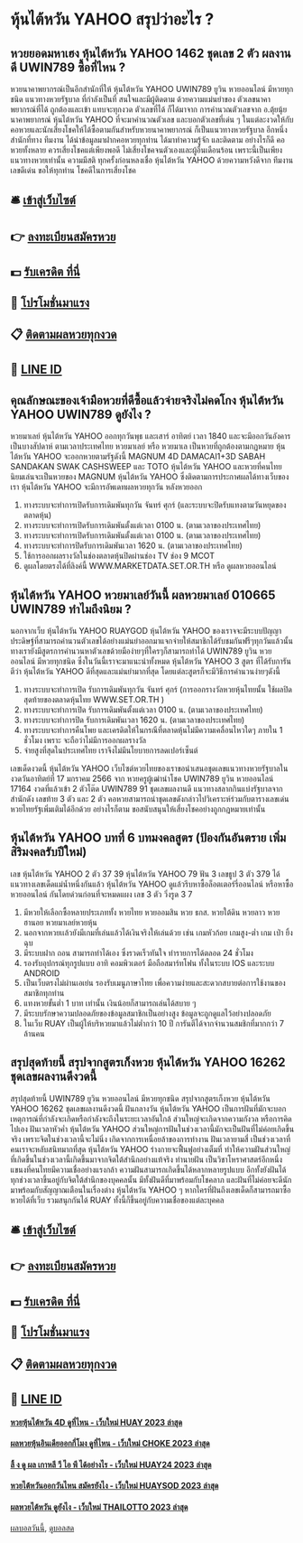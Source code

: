 # หุ้นไต้หวัน YAHOO สรุปว่าอะไร ?
## หวยยอดมหาเฮง หุ้นไต้หวัน YAHOO 1462 ชุดเลข 2 ตัว ผลงานดี UWIN789 ซื้อที่ไหน ?
หวยนาคาพยากรณ์เป็นอีกสำนักที่ให้ หุ้นไต้หวัน YAHOO UWIN789 ยูวิน หวยออนไลน์ มีหวยทุกชนิด แนวทางหวยรัฐบาล ที่กำลังเป็นที่ สนใจและมีผู้ติดตาม ด้วยความแม่นยำของ ตัวเลขนาคาพยากรณ์ที่ได้ ถูกต้องและเข้า แทบจะทุกงวด ตัวเลขที่ได้ ก็ได้มาจาก การคำนวณตัวเลขจาก อ.ตุ้ยนุ้ย นาคาพยากรณ์ หุ้นไต้หวัน YAHOO ที่จะมาคำนวณตัวเลข และบอกตัวเลขที่เด่น ๆ ในแต่ละงวดให้กับ คอหวยและนักเสี่ยงโชคให้ได้ซื้อตามกันสำหรับหวยนาคาพยากรณ์ ก็เป็นแนวทางหวยรัฐบาล อีกหนึ่งสำนักที่ทาง ทีมงาน ได้นำข้อมูลมาฝากคอหวยทุกท่าน ได้มาทำความรู้จัก และติดตาม อย่างไรก็ดี คอหวยทั้งหลาย ควรเสี่ยงโชคแต่เพียงพอดี ไม่เสี่ยงโชคจนตัวเองและผู้อื่นเดือนร้อน เพราะนี้เป็นเพียง แนวทางหวยเท่านั้น ความมีสติ ทุกครั้งก่อนหลงเชื่อ หุ้นไต้หวัน YAHOO ด้วยความหวังดีจาก ทีมงานเลขดีเด่น ขอให้ทุกท่าน โชคดีในการเสี่ยงโชค

## 🛎 [เข้าสู่เว็บไซต์](https://bit.ly/3BG5bNw)
## 👉 [ลงทะเบียนสมัครหวย](https://bit.ly/3BG5bNw)
## 💵 [รับเครดิต ที่นี่](https://bit.ly/3C3mvgS)
## 👑 [โปรโมชั่นมาแรง](https://bit.ly/3C3mvgS)
## 📋 [ติดตามผลหวยทุกงวด](https://bit.ly/3C3mvgS)
## 📱 [LINE ID](https://bit.ly/3C3mvgS)

## คุณลักษณะของเจ้ามือหวยที่ดีซื้อแล้วจ่ายจริงไม่คดโกง หุ้นไต้หวัน YAHOO UWIN789 ดูยังไง ?
หวยมาเลย์ หุ้นไต้หวัน YAHOO ออกทุกวันพุธ และเสาร์ อาทิตย์ เวลา 1840 และจะมีออกวันอังคารเป็นบางสัปดาห์ ตามเวลาประเทศไทย หวยมาเลย์ หรือ หวยมาเล เป็นหวยที่ถูกต้องตามกฏหมาย หุ้นไต้หวัน YAHOO จะออกหวยตามรัฐดังนี้ MAGNUM 4D DAMACAI1+3D SABAH SANDAKAN SWAK CASHSWEEP และ TOTO หุ้นไต้หวัน YAHOO และหวยที่คนไทยนิยมเล่นจะเป็นหวยของ MAGNUM หุ้นไต้หวัน YAHOO ซึ่งติดตามการประกาศผลได้ทางเว็บของเรา หุ้นไต้หวัน YAHOO จะมีการอัพเดทผลหวยทุกวัน หลังหวยออก
1. ทางระบบจะทำการเปิดรับการเดิมพันทุกวัน จันทร์ ศุกร์ (และระบบจะปิดรับแทงตามวันหยุดของตลาดหุ้น)
2. ทางระบบจะทำการเปิดรับการเดิมพันตั้งแต่เวลา 0100 น. (ตามเวลาของประเทศไทย)
3. ทางระบบจะทำการเปิดรับการเดิมพันตั้งแต่เวลา 0100 น. (ตามเวลาของประเทศไทย)
4. ทางระบบจะทำการปิดรับการเดิมพันเวลา 1620 น. (ตามเวลาของประเทศไทย)
5. ใช้การออกผลรางวัลในช่องตลาดหุ้นปิดผ่านช่อง TV ช่อง 9 MCOT
6. ดูผลโดยตรงได้ที่ลิงค์นี้ WWW.MARKETDATA.SET.OR.TH หรือ ดูผลหวยออนไลน์

## หุ้นไต้หวัน YAHOO หวยมาเลย์วันนี้ ผลหวยมาเลย์ 010665 UWIN789 ทำไมถึงนิยม ?
นอกจากเว็บ หุ้นไต้หวัน YAHOO RUAYGOD หุ้นไต้หวัน YAHOO ของเราจจะมีระบบปัญญาประดิษฐ์ที่สามารถคำนวนตัวเลขได้อย่างแม่นยำออกมาแจกจ่ายให้สมาชิกได้รับชมกันฟรีๆทุกวันแล้วนั้น ทางเรายังมีสูตรการคำนวนหาตัวเลขด้วยมือง่ายๆที่ใครๆก็สามารถทำได้ UWIN789 ยูวิน หวยออนไลน์ มีหวยทุกชนิด ซึ่งในวันนี้เราจะมาแนะนำทั้งหมด หุ้นไต้หวัน YAHOO 3 สูตร ที่ได้รับการันตีว่า หุ้นไต้หวัน YAHOO ดีที่สุดและแม่นยำมากที่สุด โดยแต่ละสูตรก็จะมีวิธีการคำนวนง่ายๆดังนี้
1. ทางระบบจะทำการเปิด รับการเดิมพันทุกวัน จันทร์ ศุกร์ (การออกรางวัลหวยหุ้นไทยนั้น ใช้ผลปิดสุดท้ายของตลาดหุ้นไทย WWW.SET.OR.TH )
2. ทางระบบจะทำการเปิด รับการเดิมพันตั้งแต่เวลา 0100 น. (ตามเวลาของประเทศไทย)
3. ทางระบบจะทำการปิด รับการเดิมพันเวลา 1620 น. (ตามเวลาของประเทศไทย)
4. ทางระบบจะทำการคืนโพย และเครดิตให้ในกรณีที่ตลาดหุ้นไม่มีความเคลื่อนไหวใดๆ ภายใน 1 ชั่วโมง เพราะ จะถือว่าไม่มีการออกผลรางวัล
5. จ่ายสูงที่สุดในประเทศไทย เราจึงไม่มีนโยบายการลดเปอร์เซ็นต์

เลขเด็ดงวดนี้ หุ้นไต้หวัน YAHOO เว็บไซต์หวยไทยของเราขอนำเสนอชุดเลขแนวทางหวยรัฐบาลในงวดวันอาทิตย์ที่ 17 มกราคม 2566 จาก หวยครูผู้เฒ่านำโชค UWIN789 ยูวิน หวยออนไลน์ 17164 งวดที่แล้วเข้า 2 ตัวโต๊ด UWIN789 91 ชุดเลขผลงานดี แนวทางสลากกินแบ่งรัฐบาลจากสำนักดัง เลขท้าย 3 ตัว และ 2 ตัว คอหวยสามารถนำชุดเลขดังกล่าวไปวิเคราะห์ร่วมกับตารางเลขเด่นหวยไทยรัฐเพิ่มเติมได้อีกด้วย อย่างไรก็ตาม ขอสนับสนุนให้เสี่ยงโชคอย่างถูกกฎหมายเท่านั้น

## หุ้นไต้หวัน YAHOO บทที่ 6 บทมงคลสูตร (ป้องกันอันตราย เพิ่มสิริมงคลรับปีใหม่)
เลข หุ้นไต้หวัน YAHOO 2 ตัว 37 39 หุ้นไต้หวัน YAHOO 79
ฟัน 3
เลขธูป 3 ตัว 379
ได้แนวทางเลขเด็ดแม่น้ำหนึ่งกันแล้ว หุ้นไต้หวัน YAHOO ดูแล้วรีบหาซื้อล็อตเตอร์รี่ออนไลน์ หรือหาซื้อหวยออนไลน์ กันโดยด่วนก่อนที่จะหมดแผง
เลข 3 ตัว
วิ่งรูด 3 7
1. มีหวยให้เลือกซื้อหลายประเภททั้ง หวยไทย หวยออมสิน หวย ธกส. หวยใต้ดิน หวยลาว หวยฮานอย หวยมาเลย์หวยหุ้น
2. นอกจากหวยเเล้วยังมีเกมที่เล่นแล้วได้เงินจริงให้เล่นด้วย เช่น เกมหัวก้อย เกมสูง-ต่ำ เกม เป่า ยิ้ง ฉุบ
3. มีระบบฝาก ถอน สามารถทำได้เอง ซึ่งรวดเร็วทันใจ ทำรายการได้ตลอด 24 ชั่วโมง
4. รองรับอุปกรณ์ทุกรูปแบบ อาทิ คอมพิวเตอร์ มือถือสมาร์ทโฟน ทั้งในระบบ IOS และระบบ ANDROID
5. เป็นเว็บตรงไม่ผ่านเอเย่น รองรับเมนูภาษาไทย เพื่อความง่ายและสะดวกสบายต่อการใช้งานของสมาชิกทุกท่าน
6. แทงหวยขั้นต่ำ 1 บาท เท่านั้น เงินน้อยก็สามารถเล่นได้สบาย ๆ
7. มีระบบรักษาความปลอดภัยของข้อมูลสมาชิกเป็นอย่างสูง ข้อมูลจะถูกดูแลไว้อย่างปลอดภัย
8. ในเว็บ RUAY เป็นผู้ให้บริหวยมาแล้วไม่ต่ำกว่า 10 ปี การันตีได้จากจำนวนสมชิกที่มากกว่า 7 ล้านคน

## สรุปสุดท้ายนี้ สรุปจากสูตรเก็งหวย หุ้นไต้หวัน YAHOO 16262 ชุดเลขผลงานดีงวดนี้
สรุปสุดท้ายนี้ UWIN789 ยูวิน หวยออนไลน์ มีหวยทุกชนิด สรุปจากสูตรเก็งหวย หุ้นไต้หวัน YAHOO 16262 ชุดเลขผลงานดีงวดนี้ ฝันกลางวัน หุ้นไต้หวัน YAHOO เป็นการฝันที่มักจะบอกเหตุการณ์ที่กำลังจะเกิดหรือกำลังจะถึงในระยะเวลาอันใกล้ ส่วนใหญ่จะเกิดจากความกังวล หรือการคิดไปเอง
ฝันเวลาหัวค่ำ หุ้นไต้หวัน YAHOO ส่วนใหญ่การฝันในช่วงเวลานี้มักจะเป็นฝันที่ไม่ค่อยเกิดขึ้นจริง เพราะจิตในช่วงเวลานี้จะไม่นิ่ง เกิดจากการเหนื่อยล้าของการทำงาน
ฝันเวลายามสี่ เป็นช่วงเวลาที่คนเราจะหลับสนิทมากที่สุด หุ้นไต้หวัน YAHOO ร่างกายจะฟื้นฟูอย่างเต็มที่ ทำให้ความฝันส่วนใหญ่ที่เกิดขึ้นในช่วงเวลานี้เกิดขึ้นมาจากจิตใต้สำนึกอย่างแท้จริง
ทำนายฝัน เป็นวิชาโหราศาสตร์อีกหนึ่งแขนงที่คนไทยมีความเชื่ออย่างแรงกล้า ความฝันสามารถเกิดขึ้นได้หลากหลายรูปแบบ อีกทั้งยังฝันได้ทุกช่วงเวลาขึ้นอยู่กับจิตใต้สำนึกของบุคคลนั้น มีทั้งฝันดีที่มาพร้อมกับโชคลาภ และฝันที่ไม่ค่อยจะดีนักมาพร้อมกับสัญญาณเตือนในเรื่องต่าง หุ้นไต้หวัน YAHOO ๆ หากใครที่ฝันถึงเลขเด็ดก็สามารถมาซื้อหวยได้ที่เว็บ รวมสนุกกันได้ RUAY ทั้งนี้ก็ขึ้นอยู่กับความเชื่อของแต่ละบุคคล

## 🛎 [เข้าสู่เว็บไซต์](https://bit.ly/3BG5bNw)
## 👉 [ลงทะเบียนสมัครหวย](https://bit.ly/3BG5bNw)
## 💵 [รับเครดิต ที่นี่](https://bit.ly/3C3mvgS)
## 👑 [โปรโมชั่นมาแรง](https://bit.ly/3C3mvgS)
## 📋 [ติดตามผลหวยทุกงวด](https://bit.ly/3C3mvgS)
## 📱 [LINE ID](https://bit.ly/3C3mvgS)

#### [หวยหุ้นไต้หวัน 4D ดูที่ไหน - เว็บใหม่ HUAY 2023 ล่าสุด](https://atom.io/themes/หวยหุ้นไต้หวัน%204d%20ดูที่ไหน%20-%20เว็บใหม่%20huay%202023%20ล่าสุด)
#### [ผลหวยหุ้นอินเดียออกกี่โมง ดูที่ไหน - เว็บใหม่ CHOKE 2023 ล่าสุด](https://atom.io/themes/ผลหวยหุ้นอินเดียออกกี่โมง%20ดูที่ไหน%20-%20เว็บใหม่%20choke%202023%20ล่าสุด)
#### [ลิ้ ง ดู ผล เกาหลี วี ไอ พี ได้อย่างไร - เว็บใหม่ HUAY24 2023 ล่าสุด](https://atom.io/themes/ลิ้%20ง%20ดู%20ผล%20เกาหลี%20วี%20ไอ%20พี%20ได้อย่างไร%20-%20เว็บใหม่%20huay24%202023%20ล่าสุด)
#### [หวยไต้หวันออกวันไหน สมัครยังไง - เว็บใหม่ HUAYSOD 2023 ล่าสุด](https://atom.io/themes/หวยไต้หวันออกวันไหน%20สมัครยังไง%20-%20เว็บใหม่%20huaysod%202023%20ล่าสุด)
#### [ผลหวยไต้หวัน ดูยังไง - เว็บใหม่ THAILOTTO 2023 ล่าสุด](https://atom.io/themes/ผลหวยไต้หวัน%20ดูยังไง%20-%20เว็บใหม่%20thailotto%202023%20ล่าสุด)

[ผลบอลวันนี้](https://siamsport.tv "ผลบอลวันนี้"), [ดูบอลสด](https://siamsport.tv/ดูบอลสด "ดูบอลสด")